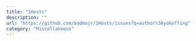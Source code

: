 ```yaml
---
title: "1Hosts"
description: ""
url: "https://github.com/badmojr/1Hosts/issues?q=author%3Ayokoffing"
category: "Miscellaneous"
---
```

